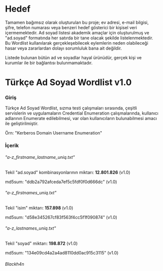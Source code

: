 # Hedef
Tamamen bağımsız olarak oluşturulan bu proje; ev adresi, e-mail bilgisi, şifre, telefon numarası veya benzeri hedef gösterici bir kişisel veri içermemektedir.  Ad soyad listesi akademik amaçlar için oluşturulmuş ve "ad.soyad" formatında her satırda bir tane olacak şekilde listelenmektedir. Bu Wordlist kullanılarak gerçekleşebilecek eylemlerin neden olabileceği hasar veya zararlardan dolayı sorumluluk bana ait değildir.

Listede bulunan bütün ad ve soyadlar hayal ürünüdür, gerçek kişi ve kurumlar ile bir bağlantısı bulunmamaktadır.


# Türkçe Ad Soyad Wordlist v1.0
### Giriş
Türkçe Ad Soyad Wordlist, sızma testi çalışmaları sırasında, çeşitli servislerin ve uygulamaların Credential Enumeration çalışmalarında, kullanıcı adlarının Enumerate edilebilmesi, var olan kullanıcıların bulunabilmesi amacı ile geliştirilmiştir.

Örn: "Kerberos Domain Username Enumeration"

### İçerik

###### "a-z_firstname_lastname_uniq.txt"

Tekil "ad.soyad" kombinasyonlarının miktarı: <b>12.801.826</b> (v1.0)

md5sum: "ddb2a792afceda7ef5c5fdf0f0d666dc" (v1.0)

###### "a-z_firstnames_uniq.txt"

Tekil "isim" miktarı:  <b>157.898</b> (v1.0)

md5sum: "d58e345267cf83f563f4cc5f1f090874" (v1.0)

###### "a-z_lastnames_uniq.txt"

Tekil "soyad" miktarı: <b>198.872</b> (v1.0)

md5sum: "134e09cd4a2a4ad8110dd0ac915c3115" (v1.0)


###### Blackh4n
